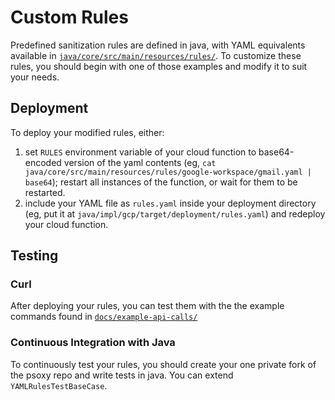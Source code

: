 # Custom Rules

Predefined sanitization rules are defined in java, with YAML equivalents available in [`java/core/src/main/resources/rules/`](../java/core/src/main/resources/rules). To customize these rules, you should begin with one of those
examples and modify it to suit your needs.

## Deployment
To deploy your modified rules, either:
1. set `RULES` environment variable of your cloud function to base64-encoded version of the yaml
   contents  (eg, `cat java/core/src/main/resources/rules/google-workspace/gmail.yaml | base64`);
   restart all instances of the function, or wait for them to be restarted.
2. include your YAML file as `rules.yaml` inside your deployment directory (eg, put it at `java/impl/gcp/target/deployment/rules.yaml`) and redeploy your cloud function.

## Testing

### Curl

After deploying your rules, you can test them with the the example commands found in 
[`docs/example-api-calls/`]('example-api-calls/)

### Continuous Integration with Java
To continuously test your rules, you should create your one private fork of the psoxy repo and write
tests in java. You can extend `YAMLRulesTestBaseCase`.


